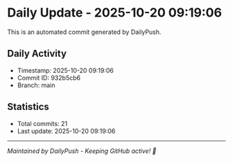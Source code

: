 # Daily Update - 2025-10-20 09:19:06

This is an automated commit generated by DailyPush.

## Daily Activity
- Timestamp: 2025-10-20 09:19:06
- Commit ID: 932b5cb6
- Branch: main

## Statistics
- Total commits: 21
- Last update: 2025-10-20 09:19:06

---
*Maintained by DailyPush - Keeping GitHub active! 🚀*
